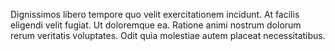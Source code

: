 Dignissimos libero tempore quo velit exercitationem incidunt. At facilis eligendi velit fugiat. Ut doloremque ea. Ratione animi nostrum dolorum rerum veritatis voluptates. Odit quia molestiae autem placeat necessitatibus.